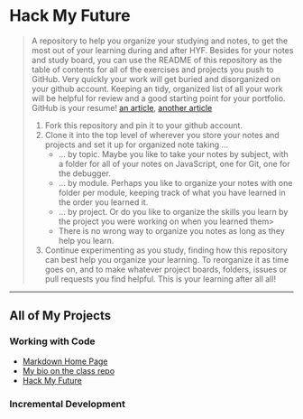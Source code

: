 # Hack My Future

> A repository to help you organize your studying and notes, to get the most out of your learning during and after HYF. Besides for your notes and study board, you can use the README of this repository as the table of contents for all of the exercises and projects you push to GitHub.  Very quickly your work will get buried and disorganized on your github account. Keeping an tidy, organized list of all your work will be helpful for review and a good starting point for your portfolio.
> GitHub is your resume! [an article](https://anti-pattern.com/github-is-your-resume-now), [another article](http://blog.gainlo.co/index.php/2015/11/13/how-to-make-github-as-your-new-resume/)
> 1. Fork this repository and pin it to your github account.
> 1. Clone it into the top level of wherever you store your notes and projects and set it up for organized note taking ...
>     * ... by topic.  Maybe you like to take your notes by subject, with a folder for all of your notes on JavaScript, one for Git, one for the debugger.
>     * ... by module. Perhaps you like to organize your notes with one folder per module, keeping track of what you have learned in the order you learned it.
>     * ... by project. Or do you like to organize the skills you learn by the project you were working on when you learned them>
>     * There is no wrong way to organize you notes as long as they help you learn.
> 1. Continue experimenting as you study, finding how this repository can best help you organize your learning. To reorganize it as time goes on, and to make whatever project boards, folders, issues or pull requests you find helpful.  This is your learning after all all!



---


## All of My Projects

### Working with Code
* [Markdown Home Page](https://julia-sod.github.io/)
* [My bio on the class repo](https://github.com/julia-sod/class-9-10/blob/master/student-bios/julia-sod.md)
* [Hack My Future](./README.md)

### Incremental Development
